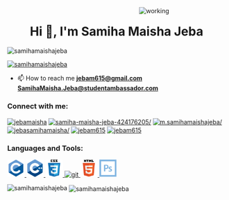 <img align="right" alt="working" width="200" src="https://media.tenor.com/images/7db4eaa3e47272c8e58ee018fc390b7d/tenor.gif">
<h1 align="center">Hi 👋, I'm Samiha Maisha Jeba</h1>
<p align="left"> <img src="https://komarev.com/ghpvc/?username=samihamaishajeba&label=Profile%20views&color=0e75b6&style=flat" alt="samihamaishajeba"  /> </p>

<p align="left"> <a href="https://github.com/ryo-ma/github-profile-trophy"><img src="https://github-profile-trophy.vercel.app/?username=samihamaishajeba" alt="samihamaishajeba" /></a> </p>

- 📫 How to reach me **jebam615@gmail.com SamihaMaisha.Jeba@studentambassador.com**

<h3 align="left">Connect with me:</h3>
<p align="left">
<a href="https://twitter.com/jebamaisha" target="blank"><img align="center" src="https://raw.githubusercontent.com/rahuldkjain/github-profile-readme-generator/master/src/images/icons/Social/twitter.svg" alt="jebamaisha" height="30" width="40" /></a>
<a href="https://linkedin.com/in/samiha-maisha-jeba-424176205/" target="blank"><img align="center" src="https://raw.githubusercontent.com/rahuldkjain/github-profile-readme-generator/master/src/images/icons/Social/linked-in-alt.svg" alt="samiha-maisha-jeba-424176205/" height="30" width="40" /></a>
<a href="https://fb.com/m.samihamaishajeba/" target="blank"><img align="center" src="https://raw.githubusercontent.com/rahuldkjain/github-profile-readme-generator/master/src/images/icons/Social/facebook.svg" alt="m.samihamaishajeba/" height="30" width="40" /></a>
<a href="https://instagram.com/jebasamihamaisha/" target="blank"><img align="center" src="https://raw.githubusercontent.com/rahuldkjain/github-profile-readme-generator/master/src/images/icons/Social/instagram.svg" alt="jebasamihamaisha/" height="30" width="40" /></a>
<a href="https://www.hackerrank.com/jebam615" target="blank"><img align="center" src="https://raw.githubusercontent.com/rahuldkjain/github-profile-readme-generator/master/src/images/icons/Social/hackerrank.svg" alt="jebam615" height="30" width="40" /></a>
<a href="https://codeforces.com/profile/jebam615" target="blank"><img align="center" src="https://cdn.jsdelivr.net/npm/simple-icons@3.0.1/icons/codeforces.svg" alt="jebam615" height="30" width="40" /></a>
</p>

<h3 align="left">Languages and Tools:</h3>
<p align="left"> <a href="https://www.cprogramming.com/" target="_blank"> <img src="https://raw.githubusercontent.com/devicons/devicon/master/icons/c/c-original.svg" alt="c" width="40" height="40"/> </a> <a href="https://www.w3schools.com/cpp/" target="_blank"> <img src="https://raw.githubusercontent.com/devicons/devicon/master/icons/cplusplus/cplusplus-original.svg" alt="cplusplus" width="40" height="40"/> </a> <a href="https://www.w3schools.com/css/" target="_blank"> <img src="https://raw.githubusercontent.com/devicons/devicon/master/icons/css3/css3-original-wordmark.svg" alt="css3" width="40" height="40"/> </a> <a href="https://git-scm.com/" target="_blank"> <img src="https://www.vectorlogo.zone/logos/git-scm/git-scm-icon.svg" alt="git" width="40" height="40"/> </a> <a href="https://www.w3.org/html/" target="_blank"> <img src="https://raw.githubusercontent.com/devicons/devicon/master/icons/html5/html5-original-wordmark.svg" alt="html5" width="40" height="40"/> </a> <a href="https://www.photoshop.com/en" target="_blank"> <img src="https://raw.githubusercontent.com/devicons/devicon/master/icons/photoshop/photoshop-line.svg" alt="photoshop" width="40" height="40"/> </a> </p>

<p><img align="left" src="https://github-readme-stats.vercel.app/api/top-langs?username=samihamaishajeba&show_icons=true&locale=en&layout=compact" alt="samihamaishajeba" /></p>

<p>&nbsp;<img align="center" src="https://github-readme-stats.vercel.app/api?username=samihamaishajeba&show_icons=true&locale=en" alt="samihamaishajeba" /></p>


